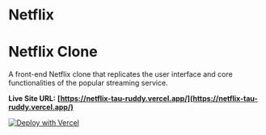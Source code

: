 # Netflix
# Netflix Clone

A front-end Netflix clone that replicates the user interface and core functionalities of the popular streaming service.

**Live Site URL:** **[https://netflix-tau-ruddy.vercel.app/](https://netflix-tau-ruddy.vercel.app/)**

[![Deploy with Vercel](https://vercel.com/button)](https://netflix-tau-ruddy.vercel.app/)
